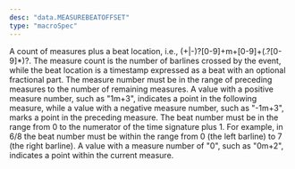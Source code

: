 ```yaml
---
desc: "data.MEASUREBEATOFFSET"
type: "macroSpec"
---
```


A count of measures plus a beat location, i.e., (\+|-)?[0-9]+m\+[0-9]+(\.?[0-9]*)?.
The
measure count is the number of barlines crossed by the event, while the beat location
is a
timestamp expressed as a beat with an optional fractional part. The measure number
must be
in the range of preceding measures to the number of remaining measures. A value with
a
positive measure number, such as "1m+3", indicates a point in the following measure,
while a
value with a negative measure number, such as "-1m+3", marks a point in the preceding
measure. The beat number must be in the range from 0 to the numerator of the time
signature
plus 1. For example, in 6/8 the beat number must be within the range from 0 (the left
barline) to 7 (the right barline). A value with a measure number of "0", such as "0m+2",
indicates a point within the current measure.